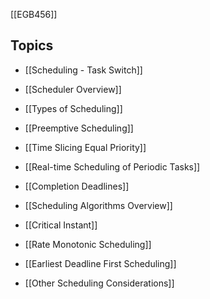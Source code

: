 
[[EGB456]]

## Topics

- [[Scheduling - Task Switch]]
    
- [[Scheduler Overview]]
    
- [[Types of Scheduling]]
    
- [[Preemptive Scheduling]]
    
- [[Time Slicing Equal Priority]]
    
- [[Real-time Scheduling of Periodic Tasks]]
    
- [[Completion Deadlines]]
    
- [[Scheduling Algorithms Overview]]
    
- [[Critical Instant]]
    
- [[Rate Monotonic Scheduling]]
    
- [[Earliest Deadline First Scheduling]]
    
- [[Other Scheduling Considerations]]